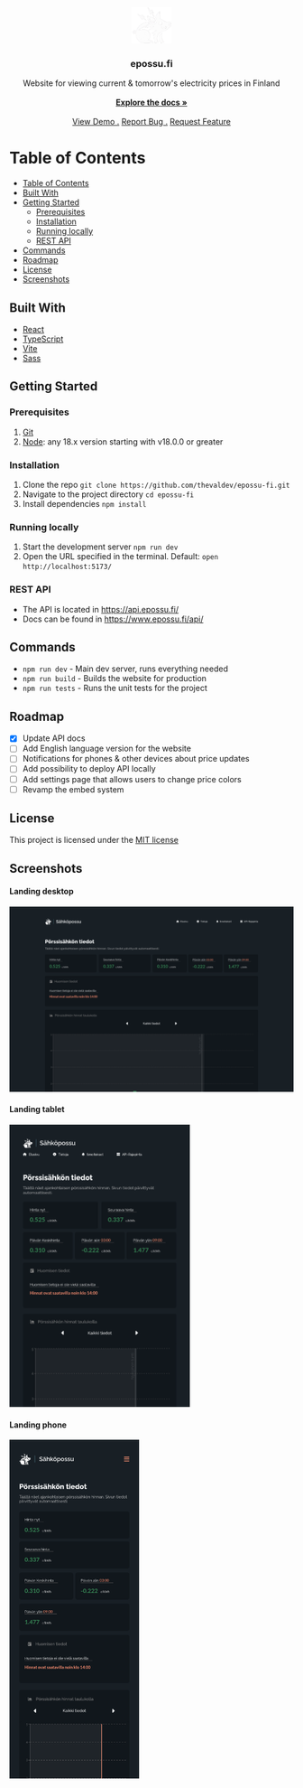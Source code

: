 <br/>
<div align="center">
<a href="https://github.com/thevaldev/epossu-fi">
<img src="https://raw.githubusercontent.com/thevaldev/epossu-fi/main/src/assets/possu.png" alt="Logo" height="64">
</a>
<h3 align="center">epossu.fi</h3>
<p align="center">
Website for viewing current & tomorrow's electricity prices in Finland
<br/>
<br/>
<a href="https://github.com/thevaldev/epossu-fi"><strong>Explore the docs »</strong></a>
<br/>
<br/>
<a href="https://www.epossu.fi/">View Demo .</a>  
<a href="https://github.com/thevaldev/epossu-fi/issues/new?labels=bug">Report Bug .</a>
<a href="https://github.com/thevaldev/epossu-fi/issues/new?labels=enhancement">Request Feature</a>
</p>
</div>

# Table of Contents

- [Table of Contents](#table-of-contents)
- [Built With](#built-with)
- [Getting Started](#getting-started)
  - [Prerequisites](#prerequisites)
  - [Installation](#installation)
  - [Running locally](#running-locally)
  - [REST API](#rest-api)
- [Commands](#commands)
- [Roadmap](#roadmap)
- [License](#license)
- [Screenshots](#screenshots)

## Built With

- [React](https://reactjs.org)
- [TypeScript](https://www.typescriptlang.org/)
- [Vite](https://vitejs.dev/)
- [Sass](https://sass-lang.com/)

## Getting Started

### Prerequisites

1. [Git](https://git-scm.com/)
2. [Node](https://nodejs.org/): any 18.x version starting with v18.0.0 or greater

### Installation

1. Clone the repo `git clone https://github.com/thevaldev/epossu-fi.git`
2. Navigate to the project directory `cd epossu-fi`
3. Install dependencies `npm install`

### Running locally

1. Start the development server `npm run dev`
2. Open the URL specified in the terminal. Default: `open http://localhost:5173/`

### REST API

- The API is located in https://api.epossu.fi/
- Docs can be found in https://www.epossu.fi/api/

## Commands

- `npm run dev` - Main dev server, runs everything needed
- `npm run build` - Builds the website for production
- `npm run tests` - Runs the unit tests for the project

## Roadmap

- [x] Update API docs
- [ ] Add English language version for the website
- [ ] Notifications for phones & other devices about price updates
- [ ] Add possibility to deploy API locally
- [ ] Add settings page that allows users to change price colors
- [ ] Revamp the embed system

## License

This project is licensed under the [MIT license](https://raw.githubusercontent.com/thevaldev/epossu-fi/main/LICENSE)

## Screenshots

#### Landing desktop

<img src="https://raw.githubusercontent.com/thevaldev/epossu-fi/main/src/assets/landing-desktop.png" alt="landing desktop">

#### Landing tablet

<img src="https://raw.githubusercontent.com/thevaldev/epossu-fi/main/src/assets/landing-tablet.png" alt="landing tablet" height="500">

#### Landing phone

<img src="https://raw.githubusercontent.com/thevaldev/epossu-fi/main/src/assets/landing-phone.png" alt="landing phone" height="600">
